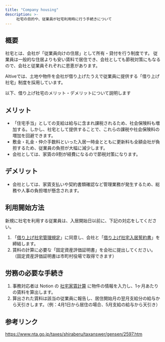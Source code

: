 ```yaml
---
title: "Company housing"
description: >-
     社宅の目的や、従業員が社宅利用時に行う手続きについて
---
```


## 概要
社宅とは、会社が「従業員向けの住居」として所有・貸付を行う制度です。
従業員は一般的な住居よりも安い賃料で居住でき、会社としても節税対策にもなるので、会社と従業員それぞれに恩恵があります。

Altiveでは、土地や物件を会社が借り上げたうえで従業員に提供する「借り上げ社宅」制度を採用しています。

以下、借り上げ社宅のメリット・デメリットについて説明します

## メリット
- 「住宅手当」としての支給は給与に含まれ課税されるため、社会保険料も増加する。しかし、社宅として提供することで、これらの課税や社会保険料の増加を回避できます。
- 敷金・礼金・仲介手数料といった入居一時金とともに更新料も全額会社が負担するため、従業員の負担が大幅に減少します。
- 会社としては、家賃の9割が経費になるので節税対策になります。

## デメリット
- 会社としては、家賃支払いや契約書類確認など管理業務が発生するため、総務や人事の負担増が懸念されます。

## 利用開始方法
新規に社宅を利用する従業員は、入居開始日以前に、下記の対応をしてください。
1. 「[借り上げ社宅管理規定](https://drive.google.com/file/d/1RKRVa_5S62aKOCKRueqyTOn8vrlbzghM/view?usp=drive_link)」に同意し、会社と「[借り上げ社宅入居誓約書](https://drive.google.com/file/d/16jD5wUkQQuQBpCRImD_KA2t4WEGK6Lg1/view?usp=drive_link)」を締結します。
2. 賃料の計算に必要な「固定資産評価証明書」を会社に提出してください。（固定資産評価証明書は市町村役場で取得できます）

## 労務の必要な手続き
1. 事務対応者は Notion の [社宅家賃計算](https://www.notion.so/20df517455094bda9a995e99d71d6526?pvs=21) に物件の情報を入力し、1ヶ月あたりの賃料を算出します。
2. 算出された賃料は該当の従業員に報告し、居住開始月の翌月支給分の給与から天引きします。（例：4月1日から居住の場合、5月支給の給与から天引き）

## 参考リンク
https://www.nta.go.jp/taxes/shiraberu/taxanswer/gensen/2597.htm
